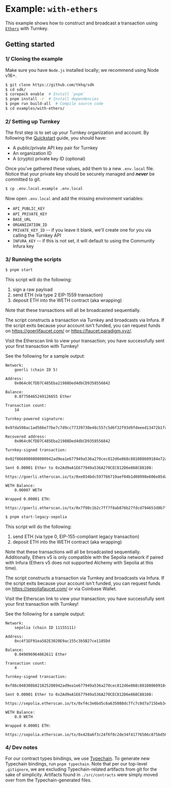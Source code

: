 # Example: `with-ethers`

This example shows how to construct and broadcast a transaction using [`Ethers`](https://docs.ethers.org/v5/api/signer/) with Turnkey.

## Getting started

### 1/ Cloning the example

Make sure you have `Node.js` installed locally; we recommend using Node v16+.

```bash
$ git clone https://github.com/tkhq/sdk
$ cd sdk/
$ corepack enable  # Install `pnpm`
$ pnpm install -r  # Install dependencies
$ pnpm run build-all  # Compile source code
$ cd examples/with-ethers/
```

### 2/ Setting up Turnkey

The first step is to set up your Turnkey organization and account. By following the [Quickstart](https://docs.turnkey.com/getting-started/quickstart) guide, you should have:

- A public/private API key pair for Turnkey
- An organization ID
- A (crypto) private key ID (optional)

Once you've gathered these values, add them to a new `.env.local` file. Notice that your private key should be securely managed and **_never_** be committed to git.

```bash
$ cp .env.local.example .env.local
```

Now open `.env.local` and add the missing environment variables:

- `API_PUBLIC_KEY`
- `API_PRIVATE_KEY`
- `BASE_URL`
- `ORGANIZATION_ID`
- `PRIVATE_KEY_ID` -- if you leave it blank, we'll create one for you via calling the Turnkey API
- `INFURA_KEY` -- if this is not set, it will default to using the Community Infura key

### 3/ Running the scripts

```bash
$ pnpm start
```

This script will do the following:

1. sign a raw payload
2. send ETH (via type 2 EIP-1559 transaction)
3. deposit ETH into the WETH contract (aka wrapping)

Note that these transactions will all be broadcasted sequentially.

The script constructs a transaction via Turnkey and broadcasts via Infura. If the script exits because your account isn't funded, you can request funds on https://goerlifaucet.com/ or https://faucet.paradigm.xyz/.

Visit the Etherscan link to view your transaction; you have successfully sent your first transaction with Turnkey!

See the following for a sample output:

```
Network:
	goerli (chain ID 5)

Address:
	0x064c0CfDD7C485Eba21988Ded4dbCD9358556842

Balance:
	0.07750465249126655 Ether

Transaction count:
	14

Turnkey-powered signature:
	0x97da598ac1ad566e77be7c7d9cc77339730e48c557c5d6f32f93d9fdeeed13472b1faf20f1e457a897a409f31b9e680ad6b02086ac4fb9aa693ce10374976b201c

Recovered address:
	0x064c0CfDD7C485Eba21988Ded4dbCD9358556842

Turnkey-signed transaction:
	0x02f8668080808080942ad9ea1e677949a536a270cec812d6e868c881088609184e72a00080c001a09881f59e48500ef8960ae1cb94e0c862e7d613f961c250b6f07b546a1b058b1da06ba1871d7aed5eb8ea8cb211a0e3e22a1c6b54b34b4376d0ef5b1daef4100c8f

Sent 0.00001 Ether to 0x2Ad9eA1E677949a536A270CEC812D6e868C88108:
	https://goerli.etherscan.io/tx/0xe034bdc597766719aef04b1d08998e606e85da1dd73e52fad8586a7d79d659e0

WETH Balance:
	0.00007 WETH

Wrapped 0.00001 ETH:
	https://goerli.etherscan.io/tx/0x7f98c1b2c7ff7f8ab876b27fdcd794653d8b7f728dbeec3b1d403789c38bcb71
```

```bash
$ pnpm start-legacy-sepolia
```

This script will do the following:

1. send ETH (via type 0, EIP-155-compliant legacy transaction)
2. deposit ETH into the WETH contract (aka wrapping)

Note that these transactions will all be broadcasted sequentially. Additionally, Ethers v5 is only compatible with the Sepolia network if paired with Infura (Ethers v5 does not supported Alchemy with Sepolia at this time).

The script constructs a transaction via Turnkey and broadcasts via Infura. If the script exits because your account isn't funded, you can request funds on https://sepoliafaucet.com/ or via Coinbase Wallet.

Visit the Etherscan link to view your transaction; you have successfully sent your first transaction with Turnkey!

See the following for a sample output:

```
Network:
	sepolia (chain ID 11155111)

Address:
	0xc4f1EF91ea582E3020E9ac155c3b5B27ce1185Dd

Balance:
	0.049896964862611 Ether

Transaction count:
	4

Turnkey-signed transaction:
	0xf86c048308b821825208942ad9ea1e677949a536a270cec812d6e868c881088609184e72a000808401546d72a0883137063bfa04e1c6be6f79789f53e4226455ae1cbc4d610d164334a6e12c83a06dae6bd75b6cb28a7ed2548f207f860dd56a49c4bd63a642d7728d592225e408

Sent 0.00001 Ether to 0x2Ad9eA1E677949a536A270CEC812D6e868C88108:
	https://sepolia.etherscan.io/tx/0xf4c3e6bd5c6a635088dc7fc7c0d7a715beb340a7fbff67daf0adc666709e23f1

WETH Balance:
	0.0 WETH

Wrapped 0.00001 ETH:
	https://sepolia.etherscan.io/tx/0x428a6f3c24f6f0c2de34f41776566c875bd56bfe4d5d8db4a7ef57c2c4e69dec
```

### 4/ Dev notes

For our contract types bindings, we use [Typechain](https://github.com/dethcrypto/TypeChain). To generate new Typechain bindings, run `pnpm typechain`. Note that per our top-level `.gitignore`, we are excluding Typechain-related artifacts from git for the sake of simplicity. Artifacts found in `./src/contracts` were simply moved over from the Typechain-generated files.
